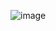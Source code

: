 ![image](https://user-images.githubusercontent.com/22064612/132281761-8249a39c-b7a3-47a3-bfad-680bd2a719d0.png)
